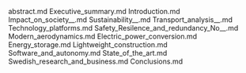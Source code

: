 abstract.md
Executive_summary.md
Introduction.md
Impact_on_society__.md
Sustainability__.md
Transport_analysis__.md
Technology_platforms.md
Safety_Resilence_and_redundancy_No__.md
Modern_aerodynamics.md
Electric_power_conversion.md
Energy_storage.md
Lightweight_construction.md
Software_and_autonomy.md
State_of_the_art.md
Swedish_research_and_business.md
Conclusions.md